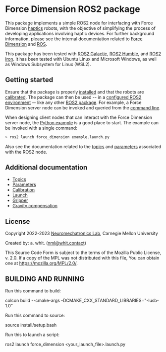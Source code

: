<!-- License

Copyright 2022-2023 Neuromechatronics Lab, Carnegie Mellon University (a.whit)

Created by: a. whit. (nml@whit.contact)

This Source Code Form is subject to the terms of the Mozilla Public
License, v. 2.0. If a copy of the MPL was not distributed with this
file, You can obtain one at https://mozilla.org/MPL/2.0/.
-->

# Force Dimension ROS2 package

This package implements a simple ROS2 node for interfacing with Force Dimension 
[haptics] robots, with the objective of simplifying the process of developing 
applications involving haptic devices. For further background information, 
please see the internal documentation related to
[Force Dimension](doc/markdown/force_dimension.md) and 
[ROS](doc/markdown/ros.md).

This package has been tested with [ROS2 Galactic], [ROS2 Humble], and 
[ROS2 Iron]. It has been tested with Ubuntu Linux and Microsoft Windows, as 
well as Windows Subsystem for Linux (WSL2).

## Getting started

Ensure that the package is properly [installed](doc/markdown/installation.md) 
and that the robots are [calibrated](doc/markdown/calibration.md). The package 
can then be used -- in a [configured ROS2 environment] -- like any other 
[ROS2 package]. For example, a Force Dimension server node can be invoked and 
queried from the [command line](doc/markdown/command_line.md).

When designing client nodes that can interact with the Force Dimension server 
node, the [Python example](doc/markdown/python_client_example.md) is a good 
place to start. The example can be invoked with a single command:

```bash
> ros2 launch force_dimension example.launch.py
```

Also see the documentation related to the 
[topics](doc/markdown/topics.md) and [parameters](doc/markdown/parameters.md) 
associated with the ROS2 node.

## Additional documentation

* [Topics](doc/markdown/topics.md)
* [Parameters](doc/markdown/parameters.md)
* [Calibration](doc/markdown/calibration.md)
* [Launch](doc/markdown/launch.md)
* [Gripper](doc/markdown/gripper.md)
* [Gravity compensation](doc/markdown/gravity_compensation.md)

## License

Copyright 2022-2023 [Neuromechatronics Lab], Carnegie Mellon University

Created by: a. whit. (nml@whit.contact)

This Source Code Form is subject to the terms of the Mozilla Public
License, v. 2.0. If a copy of the MPL was not distributed with this
file, You can obtain one at https://mozilla.org/MPL/2.0/.

## BUILDING AND RUNNING

Run this command to build:

colcon build --cmake-args -DCMAKE_CXX_STANDARD_LIBRARIES="-lusb-1.0"

Run this command to source:

source install/setup.bash

Run this to launch a script:

ros2 launch force_dimension <your_launch_file>.launch.py

<!------------------------------------------------------------------------------
  REFERENCES
------------------------------------------------------------------------------->

[haptics]: https://en.wikipedia.org/wiki/Haptic_technology

[ROS2 Galactic]: https://docs.ros.org/en/galactic/index.html

[ROS2 Humble]: https://docs.ros.org/en/humble/index.html

[ROS2 Iron]: https://docs.ros.org/en/iron/index.html

[ROS2 package]: https://docs.ros.org/en/iron/Tutorials/Beginner-Client-Libraries/Creating-Your-First-ROS2-Package.html

[Neuromechatronics Lab]: https://www.meche.engineering.cmu.edu/faculty/neuromechatronics-lab.html

[configured ROS2 environment]: https://docs.ros.org/en/iron/Tutorials/Beginner-CLI-Tools/Configuring-ROS2-Environment.html




